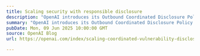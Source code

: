 ```yaml
---
title: Scaling security with responsible disclosure
description: "OpenAI introduces its Outbound Coordinated Disclosure Policy to guide how it responsibly reports vulnerabilities in third-party software—emphasizing integrity, collaboration, and proactive security at scale."
summary: "OpenAI introduces its Outbound Coordinated Disclosure Policy to guide how it responsibly reports vulnerabilities in third-party software—emphasizing integrity, collaboration, and proactive security at scale."
pubDate: Mon, 09 Jun 2025 10:00:00 GMT
source: OpenAI Blog
url: https://openai.com/index/scaling-coordinated-vulnerability-disclosure

---
```


